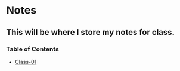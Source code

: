 # Notes

## This will be where I store my notes for class.

### Table of Contents
- [Class-01](https://marthaquinram.github.io/reading-notes/301Notes)
